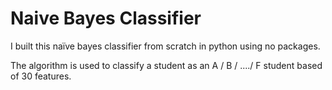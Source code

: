 # Naive Bayes Classifier
I built this naïve bayes classifier from scratch in python using no packages.

The algorithm is used to classify a student as an A / B / ..../ F student based of 30 features.
